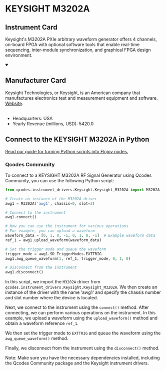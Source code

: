 
# KEYSIGHT M3202A

## Instrument Card

Keysight's M3202A PXIe arbitrary waveform generator offers 4 channels, on-board FPGA with optional software tools that enable real-time sequencing, inter-module synchronization, and graphical FPGA design environment.

<details open>
<summary><h2>Manufacturer Card</h2></summary>
Keysight Technologies, or Keysight, is an American company that manufactures electronics test and measurement equipment and software. <a href=https://www.keysight.com/us/en/home.html>Website</a>.
<br><br>
<ul>
  <li>Headquarters: USA</li>
  <li>Yearly Revenue (millions, USD): 5420.0</li>
</ul>
</details>

## Connect to the KEYSIGHT M3202A in Python

[Read our guide for turning Python scripts into Flojoy nodes.](https://docs.flojoy.ai/custom-nodes/creating-custom-node/)


### Qcodes Community

To connect to a KEYSIGHT M3202A RF Signal Generator using Qcodes Community, you can use the following Python script:

```python
from qcodes.instrument_drivers.Keysight.Keysight_M3202A import M3202A

# Create an instance of the M3202A driver
awg1 = M3202A('awg1', chassis=0, slot=2)

# Connect to the instrument
awg1.connect()

# Now you can use the instrument for various operations
# For example, you can upload a waveform
waveform_data = [0, 1, 0, -1, 0, 1, 0, -1]  # Example waveform data
ref_1 = awg1.upload_waveform(waveform_data)

# Set the trigger mode and queue the waveform
trigger_mode = awg1.SD_TriggerModes.EXTTRIG
awg1.awg_queue_waveform(1, ref_1, trigger_mode, 0, 1, 0)

# Disconnect from the instrument
awg1.disconnect()
```

In this script, we import the `M3202A` driver from `qcodes.instrument_drivers.Keysight.Keysight_M3202A`. We then create an instance of the driver with the name 'awg1' and specify the chassis number and slot number where the device is located.

Next, we connect to the instrument using the `connect()` method. After connecting, we can perform various operations on the instrument. In this example, we upload a waveform using the `upload_waveform()` method and obtain a waveform reference `ref_1`.

We then set the trigger mode to `EXTTRIG` and queue the waveform using the `awg_queue_waveform()` method.

Finally, we disconnect from the instrument using the `disconnect()` method.

Note: Make sure you have the necessary dependencies installed, including the Qcodes Community package and the Keysight instrument drivers.

